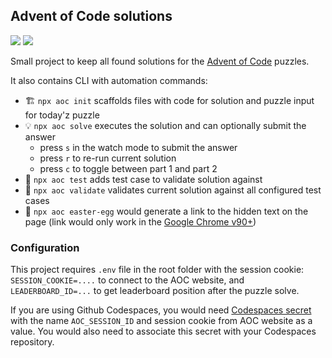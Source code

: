 ## Advent of Code solutions

![](https://img.shields.io/badge/stars%20⭐-399%2F450-brightgreen)
[![](https://badgen.net/badge/icon/Open%20in%20codespaces?icon=github&label)](https://codespaces.new/bponomarenko/adventofcode?quickstart=1)

Small project to keep all found solutions for the [Advent of Code](https://adventofcode.com/) puzzles.

It also contains CLI with automation commands:

* 🏗 `npx aoc init` scaffolds files with code for solution and puzzle input for today'z puzzle
* 💡 `npx aoc solve` executes the solution and can optionally submit the answer
  * press `s` in the watch mode to submit the answer
  * press `r` to re-run current solution
  * press `c` to toggle between part 1 and part 2
* 💾 `npx aoc test` adds test case to validate solution against
* 🔌 `npx aoc validate` validates current solution against all configured test cases
* 🎁 `npx aoc easter-egg` would generate a link to the hidden text on the page (link would only work in the [Google Chrome v90+](https://blog.google/products/chrome/more-helpful-chrome-throughout-your-workday/))

### Configuration
This project requires `.env` file in the root folder with the session cookie: `SESSION_COOKIE=....` to connect to the AOC website, and `LEADERBOARD_ID=...` to get leaderboard position after the puzzle solve.

If you are using Github Codespaces, you would need [Codespaces secret](https://docs.github.com/en/codespaces/managing-your-codespaces/managing-secrets-for-your-codespaces) with the name `AOC_SESSION_ID` and session cookie from AOC website as a value. You would also need to associate this secret with your Codespaces repository.
